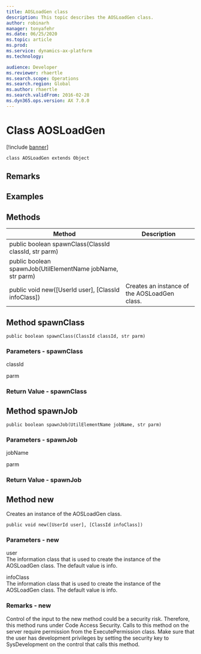 ```yaml
---
title: AOSLoadGen class
description: This topic describes the AOSLoadGen class.
author: robinarh
manager: tonyafehr
ms.date: 06/25/2020
ms.topic: article
ms.prod: 
ms.service: dynamics-ax-platform
ms.technology: 

audience: Developer
ms.reviewer: rhaertle
ms.search.scope: Operations
ms.search.region: Global
ms.author: rhaertle
ms.search.validFrom: 2016-02-28
ms.dyn365.ops.version: AX 7.0.0
---
```


# Class AOSLoadGen

[!include [banner](../includes/banner.md)]

```xpp
class AOSLoadGen extends Object
```

## Remarks

## Examples

## Methods

| Method                                                     | Description                                  |
|------------------------------------------------------------|----------------------------------------------|
| public boolean spawnClass(ClassId classId, str parm)       |                                              |
| public boolean spawnJob(UtilElementName jobName, str parm) |                                              |
| public void new(\[UserId user\], \[ClassId infoClass\])    | Creates an instance of the AOSLoadGen class. |

## Method spawnClass

```xpp
public boolean spawnClass(ClassId classId, str parm)
```

### Parameters - spawnClass

classId  

<!-- -->

parm  

### Return Value - spawnClass

## Method spawnJob

```xpp
public boolean spawnJob(UtilElementName jobName, str parm)
```

### Parameters - spawnJob

jobName  

<!-- -->

parm  

### Return Value - spawnJob

## Method new

Creates an instance of the AOSLoadGen class.

```xpp
public void new([UserId user], [ClassId infoClass])
```

### Parameters - new

user  
The information class that is used to create the instance of the AOSLoadGen class. The default value is info.

<!-- -->

infoClass  
The information class that is used to create the instance of the AOSLoadGen class. The default value is info.

### Remarks - new

Control of the input to the new method could be a security risk. Therefore, this method runs under Code Access Security. Calls to this method on the server require permission from the ExecutePermission class. Make sure that the user has development privileges by setting the security key to SysDevelopment on the control that calls this method.

